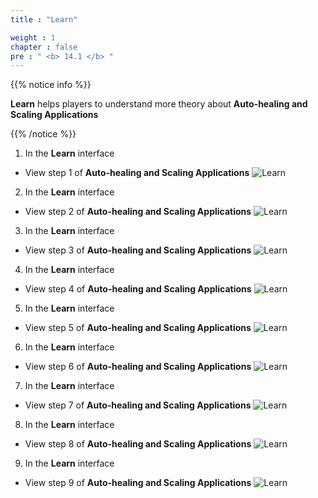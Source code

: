 ```yaml
---
title : "Learn"

weight : 1
chapter : false
pre : " <b> 14.1 </b> "
---
```


{{% notice info %}}

**Learn** helps players to understand more theory about **Auto-healing and Scaling Applications**

{{% /notice %}}

1. In the **Learn** interface
- View step 1 of **Auto-healing and Scaling Applications**
![Learn](/images/14-scaling/14.1-learn/1-learn.png)

2. In the **Learn** interface
- View step 2 of **Auto-healing and Scaling Applications**
![Learn](/images/14-scaling/14.1-learn/2-learn.png)

3. In the **Learn** interface
- View step 3 of **Auto-healing and Scaling Applications**
![Learn](/images/14-scaling/14.1-learn/3-learn.png)

4. In the **Learn** interface
- View step 4 of **Auto-healing and Scaling Applications**
![Learn](/images/14-scaling/14.1-learn/4-learn.png)

5. In the **Learn** interface
- View step 5 of **Auto-healing and Scaling Applications**
![Learn](/images/14-scaling/14.1-learn/5-learn.png)

6. In the **Learn** interface
- View step 6 of **Auto-healing and Scaling Applications**
![Learn](/images/14-scaling/14.1-learn/6-learn.png)

7. In the **Learn** interface
- View step 7 of **Auto-healing and Scaling Applications**
![Learn](/images/14-scaling/14.1-learn/7-learn.png)

8. In the **Learn** interface
- View step 8 of **Auto-healing and Scaling Applications**
![Learn](/images/14-scaling/14.1-learn/8-learn.png)

9. In the **Learn** interface
- View step 9 of **Auto-healing and Scaling Applications**
![Learn](/images/14-scaling/14.1-learn/9-learn.png)